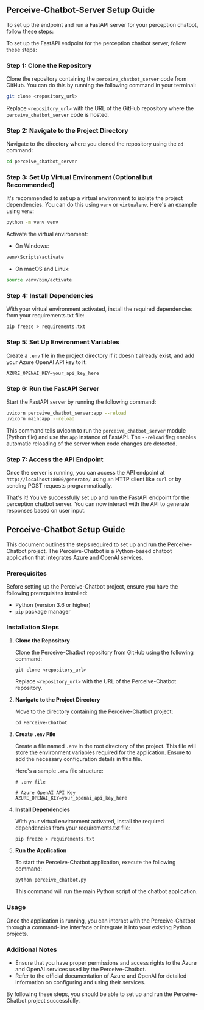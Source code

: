 ## Perceive-Chatbot-Server Setup Guide

To set up the endpoint and run a FastAPI server for your perception chatbot, follow these steps:

To set up the FastAPI endpoint for the perception chatbot server, follow these steps:

### Step 1: Clone the Repository

Clone the repository containing the `perceive_chatbot_server` code from GitHub. You can do this by running the following command in your terminal:

```bash
git clone <repository_url>
```

Replace `<repository_url>` with the URL of the GitHub repository where the `perceive_chatbot_server` code is hosted.

### Step 2: Navigate to the Project Directory

Navigate to the directory where you cloned the repository using the `cd` command:

```bash
cd perceive_chatbot_server
```

### Step 3: Set Up Virtual Environment (Optional but Recommended)

It's recommended to set up a virtual environment to isolate the project dependencies. You can do this using `venv` or `virtualenv`. Here's an example using `venv`:

```bash
python -m venv venv
```

Activate the virtual environment:

- On Windows:

```bash
venv\Scripts\activate
```

- On macOS and Linux:

```bash
source venv/bin/activate
```

### Step 4: Install Dependencies

With your virtual environment activated, install the required dependencies from your requirements.txt file:

```
pip freeze > requirements.txt

```

### Step 5: Set Up Environment Variables

Create a `.env` file in the project directory if it doesn't already exist, and add your Azure OpenAI API key to it:

```plaintext
AZURE_OPENAI_KEY=your_api_key_here
```

### Step 6: Run the FastAPI Server

Start the FastAPI server by running the following command:

```bash
uvicorn perceive_chatbot_server:app --reload
uvicorn main:app --reload
```

This command tells uvicorn to run the `perceive_chatbot_server` module (Python file) and use the `app` instance of FastAPI. The `--reload` flag enables automatic reloading of the server when code changes are detected.

### Step 7: Access the API Endpoint

Once the server is running, you can access the API endpoint at `http://localhost:8000/generate/` using an HTTP client like `curl` or by sending POST requests programmatically.

That's it! You've successfully set up and run the FastAPI endpoint for the perception chatbot server. You can now interact with the API to generate responses based on user input.

## Perceive-Chatbot Setup Guide

This document outlines the steps required to set up and run the Perceive-Chatbot project. The Perceive-Chatbot is a Python-based chatbot application that integrates Azure and OpenAI services.

### Prerequisites

Before setting up the Perceive-Chatbot project, ensure you have the following prerequisites installed:

- Python (version 3.6 or higher)
- `pip` package manager

### Installation Steps

1. **Clone the Repository**

   Clone the Perceive-Chatbot repository from GitHub using the following command:

   ```
   git clone <repository_url>
   ```

   Replace `<repository_url>` with the URL of the Perceive-Chatbot repository.

2. **Navigate to the Project Directory**

   Move to the directory containing the Perceive-Chatbot project:

   ```
   cd Perceive-Chatbot
   ```

3. **Create `.env` File**

   Create a file named `.env` in the root directory of the project. This file will store the environment variables required for the application. Ensure to add the necessary configuration details in this file.

   Here's a sample `.env` file structure:

   ```
   # .env file

   # Azure OpenAI API Key
   AZURE_OPENAI_KEY=your_openai_api_key_here

   ```

4. **Install Dependencies**

   With your virtual environment activated, install the required dependencies from your requirements.txt file:

   ```
   pip freeze > requirements.txt

   ```

5. **Run the Application**

   To start the Perceive-Chatbot application, execute the following command:

   ```
   python perceive_chatbot.py
   ```

   This command will run the main Python script of the chatbot application.

### Usage

Once the application is running, you can interact with the Perceive-Chatbot through a command-line interface or integrate it into your existing Python projects.

### Additional Notes

- Ensure that you have proper permissions and access rights to the Azure and OpenAI services used by the Perceive-Chatbot.
- Refer to the official documentation of Azure and OpenAI for detailed information on configuring and using their services.

By following these steps, you should be able to set up and run the Perceive-Chatbot project successfully.
